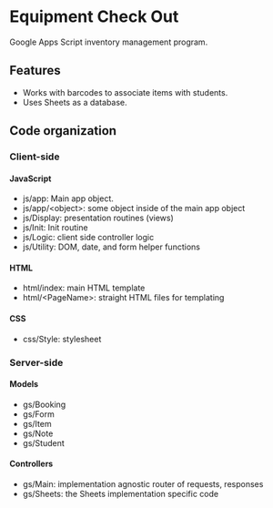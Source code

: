 # Equipment Check Out
Google Apps Script inventory management program.

## Features
* Works with barcodes to associate items with students.
* Uses Sheets as a database.

## Code organization
### Client-side
#### JavaScript
* js/app: Main app object.
* js/app/\<object\>: some object inside of the main app object     
* js/Display: presentation routines (views)
* js/Init: Init routine
* js/Logic: client side controller logic
* js/Utility: DOM, date, and form helper functions

#### HTML
* html/index: main HTML template
* html/\<PageName\>: straight HTML files for templating

#### CSS
* css/Style: stylesheet

### Server-side
#### Models
* gs/Booking
* gs/Form
* gs/Item
* gs/Note
* gs/Student

#### Controllers
* gs/Main: implementation agnostic router of requests, responses
* gs/Sheets: the Sheets implementation specific code

